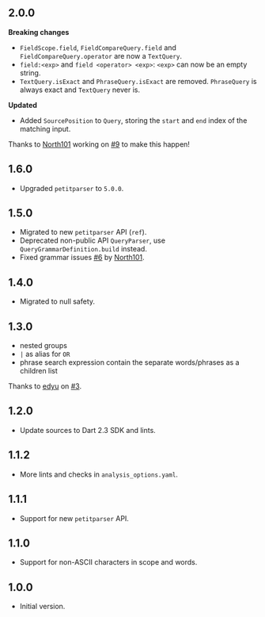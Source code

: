 ## 2.0.0

**Breaking changes**
- `FieldScope.field`, `FieldCompareQuery.field` and `FieldCompareQuery.operator` are now a `TextQuery`.
- `field:<exp>` and `field <operator> <exp>`: `<exp>` can now be an empty string.
- `TextQuery.isExact` and `PhraseQuery.isExact` are removed. `PhraseQuery` is always exact and `TextQuery` never is.

**Updated**
- Added `SourcePosition` to `Query`, storing the `start` and `end` index of the matching input.

Thanks to [North101](https://github.com/North101) working on [#9](https://github.com/isoos/query/pull/9) to make this happen!

## 1.6.0

- Upgraded `petitparser` to `5.0.0`.

## 1.5.0

- Migrated to new `petitparser` API (`ref`).
- Deprecated non-public API `QueryParser`, use `QueryGrammarDefinition.build` instead.
- Fixed grammar issues [#6](https://github.com/isoos/query/pull/6) by [North101](https://github.com/North101).

## 1.4.0

- Migrated to null safety.

## 1.3.0

- nested groups
- `|` as alias for `OR`
- phrase search expression contain the separate words/phrases as a children list

Thanks to [edyu](https://github.com/edyu) on [#3](https://github.com/isoos/query/pull/3).

## 1.2.0

- Update sources to Dart 2.3 SDK and lints.

## 1.1.2

- More lints and checks in `analysis_options.yaml`.

## 1.1.1

- Support for new `petitparser` API.

## 1.1.0

- Support for non-ASCII characters in scope and words.

## 1.0.0

- Initial version.
